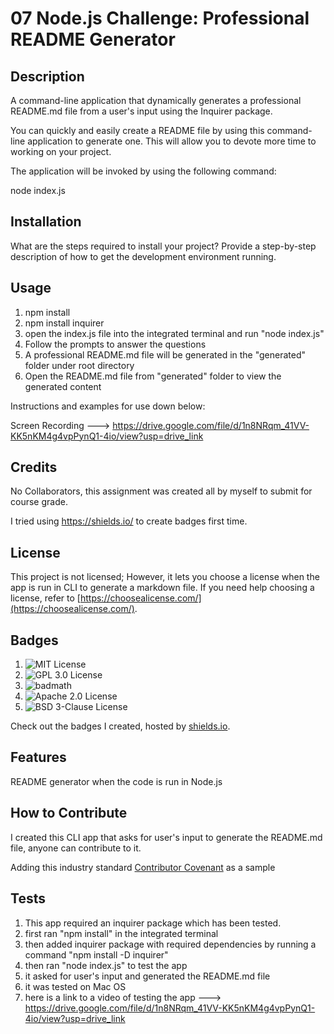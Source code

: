 # 07 Node.js Challenge: Professional README Generator

## Description
A command-line application that dynamically generates a professional README.md file from a user's input using the Inquirer package. 

You can quickly and easily create a README file by using this command-line application to generate one. This will allow you to devote more time to working on your project.

The application will be invoked by using the following command:

node index.js

## Installation

What are the steps required to install your project? Provide a step-by-step description of how to get the development environment running.

## Usage

1) npm install
2) npm install inquirer
3) open the index.js file into the integrated terminal and run "node index.js"
4) Follow the prompts to answer the questions
5) A professional README.md file will be generated in the "generated" folder under root directory
6) Open the README.md file from "generated" folder to view the generated content

Instructions and examples for use down below:

Screen Recording ---> https://drive.google.com/file/d/1n8NRqm_41VV-KK5nKM4g4vpPynQ1-4io/view?usp=drive_link

## Credits

No Collaborators, this assignment was created all by myself to submit for course grade.

I tried using https://shields.io/ to create badges first time.

## License

This project is not licensed; However, it lets you choose a license when the app is run in CLI to generate a markdown file. If you need help choosing a license, refer to [https://choosealicense.com/](https://choosealicense.com/).

## Badges

1) ![MIT License](https://img.shields.io/badge/License-MIT-yellow.svg)
2) ![GPL 3.0 License](https://img.shields.io/badge/License-GPL%20v3-blue.svg)
3) ![badmath](https://img.shields.io/github/languages/top/lernantino/badmath)
4) ![Apache 2.0 License](https://img.shields.io/badge/License-Apache%202.0-blue.svg)
5) ![BSD 3-Clause License](https://img.shields.io/badge/License-BSD%203--Clause-blue.svg)

Check out the badges I created, hosted by [shields.io](https://shields.io/).

## Features

README generator when the code is run in Node.js

## How to Contribute

I created this CLI app that asks for user's input to generate the README.md file, anyone can contribute to it.

Adding this industry standard [Contributor Covenant](https://www.contributor-covenant.org/) as a sample

## Tests

1) This app required an inquirer package which has been tested.
2) first ran "npm install" in the integrated terminal
3) then added inquirer package with required dependencies by running a command "npm install -D inquirer"
4) then ran "node index.js" to test the app
5) it asked for user's input and generated the README.md file
6) it was tested on Mac OS
7) here is a link to a video of testing the app ---> https://drive.google.com/file/d/1n8NRqm_41VV-KK5nKM4g4vpPynQ1-4io/view?usp=drive_link